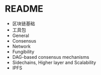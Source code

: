 # README

- 区块链基础
- 工具包
- General
- Consensus
- Network
- Fungibility
- DAG-based consensus mechanisms
- Sidechains, Higher layer and Scalability
- IPFS